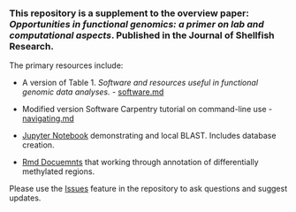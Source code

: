 ### This repository is a supplement to the overview paper: _Opportunities in functional genomics: a primer on lab and computational aspects_. Published in the Journal of Shellfish Research.



The primary resources include:
- A version of Table 1. _Software and resources useful in functional genomic data analyses._ - [software.md](https://github.com/sr320/fun-gen/blob/master/software.md)

- Modified version Software Carpentry tutorial on command-line use - [navigating.md](https://github.com/sr320/fun-gen/blob/master/navigating.md)

- [Jupyter Notebook](https://github.com/sr320/fun-gen/tree/master/Jupyter) demonstrating and local BLAST. Includes database creation.

- [Rmd Docuemnts](https://github.com/sr320/fun-gen/tree/master/R/01-DMR-annotation/Rmd) that working through annotation of differentially methylated regions.

Please use the [Issues](https://github.com/sr320/fun-gen/issues) feature in the repository to ask questions and suggest updates. 

